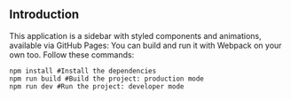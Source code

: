 ## Introduction
This application is a sidebar with styled components and animations, available via GitHub Pages: 
You can build and run it with Webpack on your own too. Follow these commands:
```shell
npm install #Install the dependencies
npm run build #Build the project: production mode
npm run dev #Run the project: developer mode
```